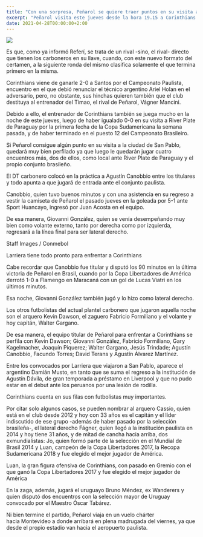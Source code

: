 ```yaml
---
title: "Con una sorpresa, Peñarol se quiere traer puntos en su visita a Corinthians"
excerpt: "Peñarol visita este jueves desde la hora 19.15 a Corinthians por la Copa Sudamericana con una sorpresa en el equipo titular de Mauricio Larriera y se quiere traer algún punto, teniendo en cuenta que enfrenta a un rival directo"
date: 2021-04-28T00:00:00+2:00
---
```



<img src="https://media.cdnp.elobservador.com.uy/042021/1619145342970/000_98K6MV.jpg?&amp;cw=600&amp;ch=365">


Es que, como ya informó Referí, se trata de un rival -sino, el rival- directo que tienen los carboneros en su llave, cuando, con este nuevo formato del certamen, a la siguiente ronda del mismo clasifica solamente el que termina primero en la misma.


Corinthians viene de ganarle 2-0 a Santos por el Campeonato Paulista, encuentro en el que debió renunciar el técnico argentino Ariel Holan en el adversario, pero, no obstante, sus hinchas quieren también que el club destituya al entrenador del Timao, el rival de Peñarol, Vágner Mancini.


Debido a ello, el entrenador de Corinthians también se juega mucho en la noche de este jueves, luego de haber igualado 0-0 en su visita a River Plate de Paraguay por la primera fecha de la Copa Sudamericana la semana pasada, y de haber terminado en el puesto 12 del Campeonato Brasileiro.


Si Peñarol consigue algún punto en su visita a la ciudad de San Pablo, quedará muy bien perfilado ya que luego le quedarán jugar cuatro encuentros más, dos de ellos, como local ante River Plate de Paraguay y el propio conjunto brasileño.


El DT carbonero colocó en la práctica a Agustín Canobbio entre los titulares y todo apunta a que jugará de entrada ante el conjunto paulista.


Canobbio, quien tuvo buenos minutos y con una asistencia en su regreso a vestir la camiseta de Peñarol el pasado jueves en la goleada por 5-1 ante Sport Huancayo, ingresó por Juan Acosta en el equipo.


De esa manera, Giovanni González, quien se venía desempeñando muy bien como volante externo, tanto por derecha como por izquierda, regresará a la línea final para ser lateral derecho.





Staff Images / Conmebol


Larriera tiene todo pronto para enfrentar a Corinthians





Cabe recordar que Canobbio fue titular y disputó los 90 minutos en la última victoria de Peñarol en Brasil, cuando por la Copa Libertadores de América derrotó 1-0 a Flamengo en Maracaná con un gol de Lucas Viatri en los últimos minutos.


Esa noche, Giovanni González también jugó y lo hizo como lateral derecho.


Los otros futbolistas del actual plantel carbonero que jugaron aquella noche son el arquero Kevin Dawson, el zaguero Fabricio Formiliano y el volante y hoy capitán, Walter Gargano.


De esa manera, el equipo titular de Peñarol para enfrentar a Corinthians se perfila con Kevin Dawson; Giovanni González, Fabricio Formiliano, Gary Kagelmacher, Joaquín Piquerez; Walter Gargano, Jesús Trindade; Agustín Canobbio, Facundo Torres; David Terans y Agustín Álvarez Martínez.


Entre los convocados por Larriera que viajaron a San Pablo, aparece el argentino Damián Musto, en tanto que se suma el regreso a la institución de Agustín Dávila, de gran temporada a préstamo en Liverpool y que no pudo estar en el debut ante los peruanos por una lesión de rodilla.


Corinthians cuenta en sus filas con futbolistas muy importantes.


Por citar solo algunos casos, se pueden nombrar al arquero Cassio, quien está en el club desde 2012 y hoy con 33 años es el capitán y el líder indiscutido de ese grupo -además de haber pasado por la selección brasileña-, el lateral derecho Fágner, quien llegó a la institución paulista en 2014 y hoy tiene 31 años, y de mitad de cancha hacia arriba, dos exmundialistas: Jo, quien formó parte de la selección en el Mundial de Brasil 2014 y Luan, campeón de la Copa Libertadores 2017, la Recopa Sudamericana 2018 y fue elegido el mejor jugador de América.








Luan, la gran figura ofensiva de Corinthians, con pasado en Gremio con el que ganó la Copa Libertadores 2017 y fue elegido el mejor jugador de América





En la zaga, además, jugará el uruguayo Bruno Méndez, ex Wanderers y quien disputó dos encuentros con la selección mayor de Uruguay convocado por el Maestro Óscar Tabárez.


Ni bien termine el partido, Peñarol viaja en un vuelo chárter hacia Montevideo a donde arribará en plena madrugada del viernes, ya que desde el propio estadio van hacia el aeropuerto paulista.



